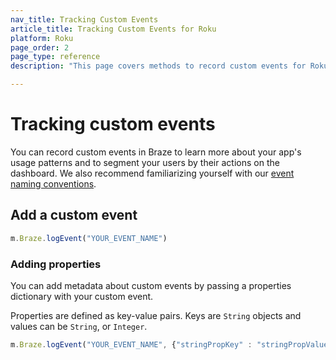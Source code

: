 ```yaml
---
nav_title: Tracking Custom Events
article_title: Tracking Custom Events for Roku
platform: Roku
page_order: 2
page_type: reference
description: "This page covers methods to record custom events for Roku via the Braze SDK."

---
```


# Tracking custom events

You can record custom events in Braze to learn more about your app's usage patterns and to segment your users by their actions on the dashboard. We also recommend familiarizing yourself with our [event naming conventions]({{site.baseurl}}/user_guide/data_and_analytics/custom_data/event_naming_conventions/).

## Add a custom event

```javascript
m.Braze.logEvent("YOUR_EVENT_NAME")
```

### Adding properties

You can add metadata about custom events by passing a properties dictionary with your custom event.

Properties are defined as key-value pairs.  Keys are `String` objects and values can be `String`, or `Integer`.

```javascript
m.Braze.logEvent("YOUR_EVENT_NAME", {"stringPropKey" : "stringPropValue", "intPropKey" : Integer intPropValue})
```
